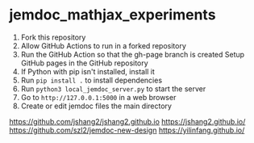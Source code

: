 # jemdoc_mathjax_experiments

1. Fork this repository
2. Allow GitHub Actions to run in a forked repository
3. Run the GitHub Action so that the gh-page branch is created
Setup GitHub pages in the GitHub repository
4. If Python with pip isn't installed, install it
5. Run `pip install .` to install dependencies
6. Run `python3 local_jemdoc_server.py` to start the server
7. Go to `http://127.0.0.1:5000` in a web browser
8. Create or edit jemdoc files the main directory

https://github.com/jshang2/jshang2.github.io
https://jshang2.github.io/
https://github.com/szl2/jemdoc-new-design
https://yilinfang.github.io/
